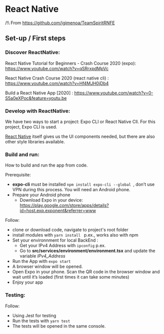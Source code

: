# React Native 

/!\ From https://github.com/jgimenoa/TeamSpiritRNFE


## Set-up / First steps

### **Discover ReactNative**: 


React Native Tutorial for Beginners - Crash Course 2020 (expo): https://www.youtube.com/watch?v=qSRrxpdMpVc

React Native Crash Course 2020 (react native cli) : https://www.youtube.com/watch?v=Hf4MJH0jDb4
 
Build a React Native App [2020] : https://www.youtube.com/watch?v=0-S5a0eXPoc&feature=youtu.be

### **Develop with ReactNative**: 

We have two ways to start a project: Expo CLI or React Native ClI. For this project, Expo CLI is used.

[React Native](https://reactnative.dev/) itself gives us the UI components needed, but there are also other style libraries available.

### **Build and run**: 

How to build and run the app from code.

Prerequisite:  
- **expo-cli** must be installed ```npm install expo-cli --global ```, don’t use VPN during this process. You will need an Android phone.
- Prepare your Android phone 
    - Download Expo in your device: https://play.google.com/store/apps/details?id=host.exp.exponent&referrer=www 

Follow: 
- clone or download code, navigate to project's root folder
- install modules with ```yarn install ``` p.ex., works also with npm
- Set your environnment for local BackEnd : 
    - Get your IPv4 Address with ```ipconfig``` p.ex.
    - Go to **src/services/environment/environment.tsx** and update the variable *IPv4_Address*
- Run the App with ```expo start```
- A browser window will be opened. 
- Open Expo in your phone. Scan the QR code in the browser window and wait until it’s loaded (first times it can take some minutes) 
- Enjoy your app

### **Testing**:

Follow: 
- Using Jest for testing
- Run the tests with ```yarn test```
- The tests will be opened in the same console. 

